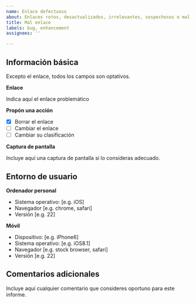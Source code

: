 ```yaml
---
name: Enlace defectuoso
about: Enlaces rotos, desactualizados, irrelevantes, sospechosos o mal clasificados
title: Mal enlace
labels: bug, enhancement
assignees: ''

---
```


## Información básica

Excepto el enlace, todos los campos son optativos.

**Enlace**

Indica aquí el enlace problemático

**Propón una acción**

- [x] Borrar el enlace
- [ ] Cambiar el enlace
- [ ] Cambiar su clasificación

**Captura de pantalla**

Incluye aquí una captura de pantalla si lo consideras adecuado.

## Entorno de usuario

**Ordenador personal**

 - Sistema operativo: [e.g. iOS]
 - Navegador [e.g. chrome, safari]
 - Versión [e.g. 22]

**Móvil**
 
 - Dispositivo: [e.g. iPhone6]
 - Sistema operativo: [e.g. iOS8.1]
 - Navegador [e.g. stock browser, safari]
 - Versión [e.g. 22]

## Comentarios adicionales

Incluye aquí cualquier comentario que consideres oportuno para este informe.
